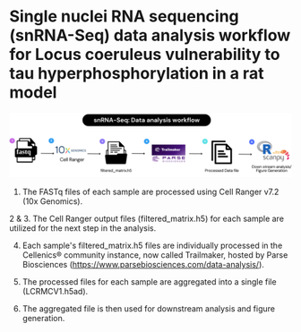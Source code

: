 # Single nuclei RNA sequencing (snRNA-Seq) data analysis workflow for Locus coeruleus vulnerability to tau hyperphosphorylation in a rat model
![Alt text](https://github.com/ziahasanz/lc_paper/blob/main/snRNA-seq%20Data%20Analysis%20workflow.png)

1. The FASTq files of each sample are processed using Cell Ranger v7.2 (10x Genomics).

2 & 3. The Cell Ranger output files (filtered_matrix.h5) for each sample are utilized for the next step in the analysis.

4. Each sample's filtered_matrix.h5 files are individually processed in the Cellenics® community instance, now called Trailmaker, hosted by Parse Biosciences (https://www.parsebiosciences.com/data-analysis/).

5. The processed files for each sample are aggregated into a single file (LCRMCV1.h5ad).

6. The aggregated file is then used for downstream analysis and figure generation.
